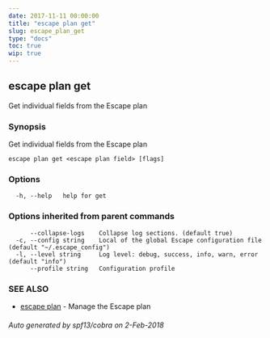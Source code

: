 ```yaml
---
date: 2017-11-11 00:00:00
title: "escape plan get"
slug: escape_plan_get
type: "docs"
toc: true
wip: true
---
```

## escape plan get

Get individual fields from the Escape plan

### Synopsis


Get individual fields from the Escape plan

```
escape plan get <escape plan field> [flags]
```

### Options

```
  -h, --help   help for get
```

### Options inherited from parent commands

```
      --collapse-logs    Collapse log sections. (default true)
  -c, --config string    Local of the global Escape configuration file (default "~/.escape_config")
  -l, --level string     Log level: debug, success, info, warn, error (default "info")
      --profile string   Configuration profile
```

### SEE ALSO
* [escape plan](../escape_plan/)	 - Manage the Escape plan

###### Auto generated by spf13/cobra on 2-Feb-2018
